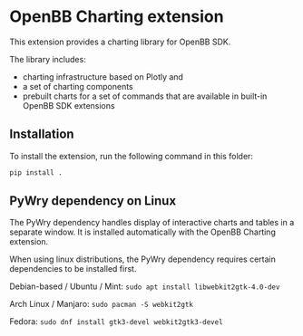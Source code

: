 # OpenBB Charting extension

This extension provides a charting library for OpenBB SDK.

The library includes:

- charting infrastructure based on Plotly and
- a set of charting components
- prebuilt charts for a set of commands that are available in built-in OpenBB SDK extensions

## Installation

To install the extension, run the following command in this folder:

```bash
pip install .
```

## PyWry dependency on Linux

The PyWry dependency handles display of interactive charts and tables in a separate window. It is installed automatically with the OpenBB Charting extension.

When using linux distributions, the PyWry dependency requires certain dependencies to be installed first.

Debian-based / Ubuntu / Mint:
`sudo apt install libwebkit2gtk-4.0-dev`

Arch Linux / Manjaro:
`sudo pacman -S webkit2gtk`

Fedora:
`sudo dnf install gtk3-devel webkit2gtk3-devel`
